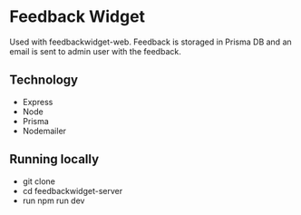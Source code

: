 # Feedback Widget

Used with feedbackwidget-web. Feedback is storaged in Prisma DB and an email is sent to admin user with the feedback.

## Technology

- Express
- Node
- Prisma
- Nodemailer

## Running locally

- git clone
- cd feedbackwidget-server
- run npm run dev
